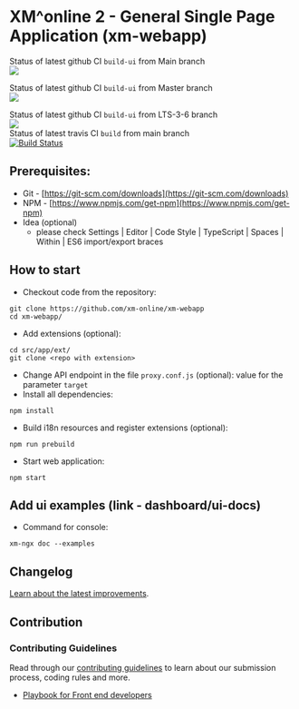 # XM^online 2 - General Single Page Application (xm-webapp)

Status of latest github CI `build-ui` from Main branch<br>
<img src="https://github.com/xm-online/xm-webapp/workflows/test-ui/badge.svg?branch=main"><br>

Status of latest github CI `build-ui` from Master branch<br>
<img src="https://github.com/xm-online/xm-webapp/workflows/build-ui/badge.svg?branch=main"><br>

Status of latest github CI `build-ui` from LTS-3-6 branch<br>
<img src="https://github.com/xm-online/xm-webapp/workflows/deploy-ui/badge.svg?branch=main"><br>
Status of latest travis CI `build` from main branch<br>
[![Build Status](https://app.travis-ci.com/xm-online/xm-webapp.svg?branch=main)](https://app.travis-ci.com/xm-online/xm-webapp)

## Prerequisites:
* Git - [https://git-scm.com/downloads](https://git-scm.com/downloads)
* NPM - [https://www.npmjs.com/get-npm](https://www.npmjs.com/get-npm)
* Idea (optional)
  * please check Settings | Editor | Code Style | TypeScript | Spaces | Within | ES6 import/export braces

## How to start
* Checkout code from the repository:
```
git clone https://github.com/xm-online/xm-webapp
cd xm-webapp/
```
* Add extensions (optional):
```
cd src/app/ext/
git clone <repo with extension>
```
* Change API endpoint in the file `proxy.conf.js` (optional):
value for the parameter `target`
* Install all dependencies:
```
npm install
```
* Build i18n resources and register extensions (optional):
```
npm run prebuild
```
* Start web application:
```
npm start
```

## Add ui examples (link - dashboard/ui-docs)
* Command for console:
```
xm-ngx doc --examples
```

## Changelog

[Learn about the latest improvements][changelog].

## Contribution

### Contributing Guidelines

Read through our [contributing guidelines][contributing] to learn about our submission process, coding rules and more.

* [Playbook for Front end developers](https://github.com/xm-online/xm-online/wiki/Playbook-for-Front-end-developers)

[changelog]: CHANGELOG.md
[contributing]: CONTRIBUTING.md